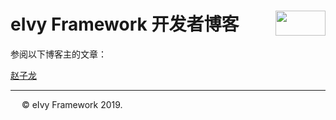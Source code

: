 # <div style="height:40px"><div style="float:left">eIvy Framework 开发者博客</div> <div style="float:right"><img width="80" height="40" src="../Logo.png"></img></div></div>

参阅以下博客主的文章：

[赵子龙](赵子龙/Index.html)

---
&emsp; &copy; eIvy Framework 2019.
